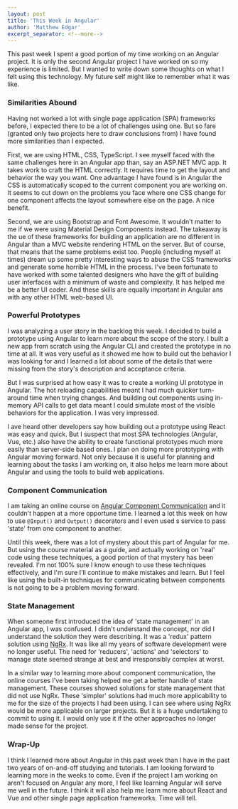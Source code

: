 ```yaml
---
layout: post
title: 'This Week in Angular'
author: 'Matthew Edgar'
excerpt_separator: <!--more-->
---
```


This past week I spent a good portion of my time working on an Angular project. It is only the second Angular project I have worked on so my experience is limited. But I wanted to write down some thoughts on what I felt using this technology. My future self might like to remember what it was like.

<!--more-->

### Similarities Abound

Having not worked a lot with single page application (SPA) frameworks before, I expected there to be a lot of challenges using one. But so fare (granted only two projects here to draw conclusions from) I have found more similarities than I expected.

First, we are using HTML, CSS, TypeScript. I see myself faced with the same challenges here in an Angular app than, say an ASP.NET MVC app. It takes work to craft the HTML correctly. It requires time to get the layout and behavior the way you want. One advantage I have found is in Angular the CSS is automatically scoped to the current component you are working on. It seems to cut down on the problems you face where one CSS change for one component affects the layout somewhere else on the page. A nice benefit.

Second, we are using Bootstrap and Font Awesome. It wouldn't matter to me if we were using Material Design Components instead. The takeaway is the ue of these frameworks for building an application are no different in Angular than a MVC website rendering HTML on the server. But of course, that means that the same problems exist too. People (including myself at times) dream up some pretty interesting ways to abuse the CSS frameworks and generate some horrible HTML in the process. I've been fortunate to have worked with some talented designers who have the gift of building user interfaces with a minimum of waste and complexity. It has helped me be a better UI coder. And these skills are equally important in Angular ans with any other HTML web-based UI.

### Powerful Prototypes

I was analyzing a user story in the backlog this week. I decided to build a prototype using Angular to learn more about the scope of the story. I built a new app from scratch using the Angular CLI and created the prototype in no time at all. It was very useful as it showed me how to build out the behavior I was looking for and I learned a lot about some of the details that were missing from the story's description and acceptance criteria.

But I was surprised at how easy it was to create a working UI prototype in Angular. The hot reloading capabilities meant I had much quicker turn-around time when trying changes. And building out components using in-memory API calls to get data meant I could simulate most of the visible behaviors for the application. I was very impressed. 

I ave heard other developers say how building out a prototype using React was easy and quick. But I suspect that most SPA technologies (Angular, Vue, etc.) also have the ability to create functional prototypes much more easily than server-side based ones. I plan on doing more prototyping with Angular moving forward. Not only because it is useful for planning and learning about the tasks I am working on, it also helps me learn more about Angular and using the tools to build web applications.

### Component Communication

I am taking an online course on [Angular Component Communication](https://app.pluralsight.com/library/courses/angular-component-communication) and it couldn't happen at a more opportune time. I learned a lot this week on how to use `@Input()` and `Output()` decorators and I even used s service to pass 'state' from one component to another.

Until this week, there was a lot of mystery about this part of Angular for me. But using the course material as a guide, and actually working on 'real' code using these techniques, a good portion of that mystery has been revealed. I'm not 100% sure I know enough to use these techniques effectively, and I'm sure I'll continue to make mistakes and learn. But I feel like using the built-in techniques for communicating between components is not going to be a problem moving forward. 

### State Management

When someone first introduced the idea of 'state management' in an Angular app, I was confused. I didn't understand the concept, nor did I understand the solution they were describing. It was a 'redux' pattern solution using [NgRx](https://ngrx.io/). It was like all my years of software development were no longer useful. The need for 'reducers', 'actions' and 'selectors' to manage state seemed strange at best and irresponsibly complex at worst.

In a similar way to learning more about component communication, the online courses I've been taking helped me get a better handle of state management. These courses showed solutions for state management that did not use NgRx. These 'simpler' solutions had much more applicability to me for the size of the projects I had been using. I can see where using NgRx would be more applicable on larger projects. But it is a huge undertaking to commit to using it. I would only use it if the other approaches no longer made sense for the project.

### Wrap-Up

I think I learned more about Angular in this past week than I have in the past two years of on-and-off studying and tutorials. I am looking forward to learning more in the weeks to come. Even if the project I am working on aren't focused on Angular any more, I feel like learning Angular will serve me well in the future. I think it will also help me learn more about React and Vue and other single page application frameworks. Time will tell.
